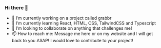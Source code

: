 ### Hi there 👋


- 🔭 I’m currently working on a project called grabbr
- 🌱 I’m currently learning React, HTML, CSS, TailwindCSS and Typescript
- 👯 I’m looking to collaborate on anything that challenges me!
- 📫 How to reach me:  Message me here or on my website and I will get back to you ASAP! I would love to contribute to your project!

